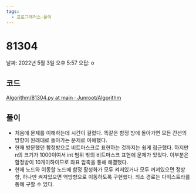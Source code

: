 ```yaml
---
tags:
  - 프로그래머스-풀이
---
```

# 81304

날짜: 2022년 5월 3일 오후 5:57
오답: o

## 코드

[Algorithm/81304.py at main · Junroot/Algorithm](https://github.com/Junroot/Algorithm/blob/main/programmers/81304.py)

## 풀이

- 처음에 문제를 이해하는데 시간이 걸렸다. 똑같은 함정 방에 돌아가면 모든 간선의 방향이 원래대로 돌아가는 문제로 이해했다.
- 현재 방문했던 함정방으로 비트마스크로 표현하는 것까지는 쉽게 접근했다. 하지만 n의 크기가 1000이여서 int 범위 밖의 비트마스크 표현에 문제가 있었다. 이부분은 함정방이 10개이하이므로 좌표 압축을 통해 해결했다.
- 현재 노드와 이동할 노드에 함정 활성화가 모두 켜저있거나 모두 꺼져있으면 정방향, 하나만 켜져있으면 역방향으로 이동하도록 구현했다. 최소 경로는 다익스트라를 통해 구할 수 있다.